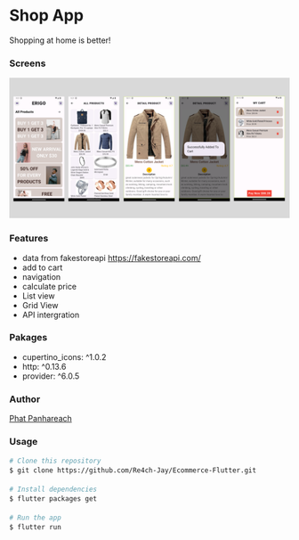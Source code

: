 # Shop App

Shopping at home is better!


### Screens

<img src="images/Banner.png" />

### Features

- data from fakestoreapi https://fakestoreapi.com/
- add to cart
- navigation
- calculate price
- List view
- Grid View
- API intergration

### Pakages

- cupertino_icons: ^1.0.2
- http: ^0.13.6
- provider: ^6.0.5


### Author

[Phat Panhareach](https://github.com/Re4ch-Jay/)


### Usage

```bash
# Clone this repository
$ git clone https://github.com/Re4ch-Jay/Ecommerce-Flutter.git

# Install dependencies
$ flutter packages get

# Run the app
$ flutter run
```